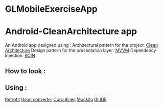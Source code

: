 # GLMobileExerciseApp

# Android-CleanArchitecture app
An Android app designed using :
Architectural pattern for the project: [Clean Architecture](https://8thlight.com/blog/uncle-bob/2012/08/13/the-clean-architecture.html)
Design pattern for the presentation layer: [MVVM](https://proandroiddev.com/mvvm-architecture-viewmodel-and-livedata-part-1-604f50cda1)
Dependency injection: [KOIN](https://insert-koin.io/docs/reference/introduction)


## How to look :


## Using :

[Retrofit](http://square.github.io/retrofit/)
[Gson converter](https://github.com/square/retrofit/tree/master/retrofit-converters/gson)
[Coroutines](https://developer.android.com/kotlin/coroutines?hl=es-419&gclid=CjwKCAjwrqqSBhBbEiwAlQeqGg75_jHDytgrWU3H0ljUs24iuvITTB1rR8TK9EMhUpBemlfI8F03dhoCYUsQAvD_BwE&gclsrc=aw.ds)
[Mockito](https://github.com/mockito/mockito-kotlin)
[GLIDE](https://github.com/bumptech/glide)
